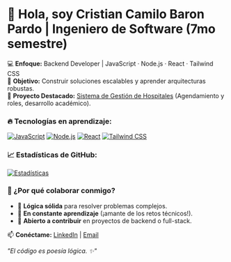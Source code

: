 # 👋 Hola, soy Cristian Camilo Baron Pardo | Ingeniero de Software (7mo semestre)  

💻 **Enfoque:** Backend Developer | JavaScript · Node.js · React · Tailwind CSS  
🚀 **Objetivo:** Construir soluciones escalables y aprender arquitecturas robustas.  
📌 **Proyecto Destacado:** [Sistema de Gestión de Hospitales](https://github.com/tuusuario/repositorio) (Agendamiento y roles, desarrollo académico).  

### 🔥 Tecnologías en aprendizaje:  
[![JavaScript](https://img.shields.io/badge/-JavaScript-F7DF1E?logo=javascript&logoColor=black)](https://developer.mozilla.org/en-US/docs/Web/JavaScript)
[![Node.js](https://img.shields.io/badge/-Node.js-339933?logo=node.js&logoColor=white)](https://nodejs.org/)
[![React](https://img.shields.io/badge/-React-61DAFB?logo=react&logoColor=black)](https://react.dev/)
[![Tailwind CSS](https://img.shields.io/badge/-Tailwind_CSS-06B6D4?logo=tailwind-css&logoColor=white)](https://tailwindcss.com/)

### 📈 Estadísticas de GitHub:  
[![Estadísticas](https://github-readme-stats.vercel.app/api?username=tuusuario&show_icons=true&theme=radical)](https://github.com/tuusuario)  

### 🌟 ¿Por qué colaborar conmigo?  
- 🧠 **Lógica sólida** para resolver problemas complejos.  
- 🔄 **En constante aprendizaje** (¡amante de los retos técnicos!).  
- 🤝 **Abierto a contribuir** en proyectos de backend o full-stack.  

📫 **Conéctame:** [LinkedIn](https://linkedin.com/in/tuperfil) | [Email](mailto:tuemail@example.com)  

*"El código es poesía lógica. ✨"*  
